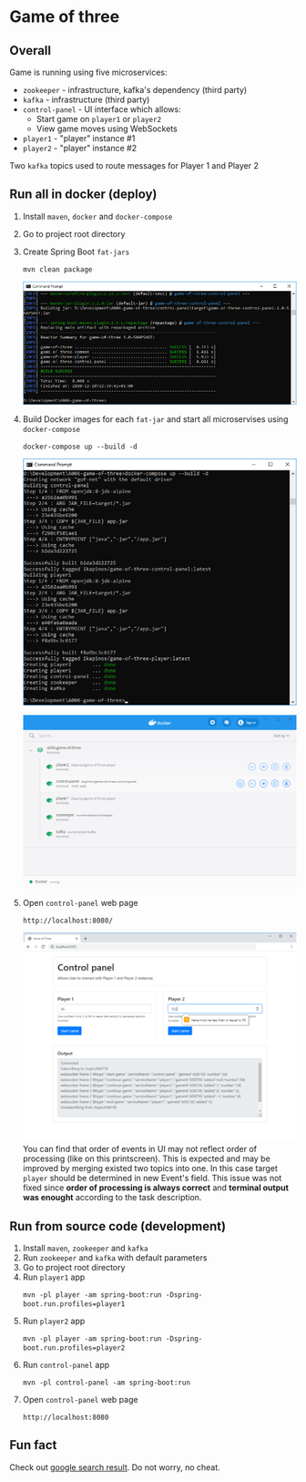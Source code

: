 # Game of three

## Overall
Game is running using five microservices:
* `zookeeper` - infrastructure, kafka's dependency  (third party)
* `kafka` - infrastructure (third party)
* `control-panel` - UI interface which allows:
   * Start game on `player1` or `player2`
   * View game moves using WebSockets
* `player1` - "player" instance #1
* `player2` - "player" instance #2

Two `kafka` topics used to route messages for Player 1 and Player 2 

## Run all in docker (deploy)
1. Install `maven`,  `docker` and `docker-compose`
1. Go to project root directory
1. Create Spring Boot `fat-jars`  
   ```
   mvn clean package
   ```
   ![ui.png](/docs/mvn.png)
   
1. Build Docker images for each `fat-jar` and start all microservises using  `docker-compose`
   ```
   docker-compose up --build -d
   ```
   ![cmd.png](/docs/cmd.png)
   
   ![cmd.png](/docs/docker.png) 
   
1. Open `control-panel` web page
   ```
   http://localhost:8080/
   ```
   ![ui.png](/docs/ui.png)
   You can find that order of events in UI may not reflect order of processing (like on this printscreen). 
   This is expected and may be improved by merging existed two topics into one. In this case target `player` should be determined in new Event's field. 
   This issue was not fixed since **order of processing is always correct** and **terminal output was enought** according to the task description.

## Run from source code (development)
1. Install `maven`, `zookeeper` and `kafka` 
1. Run `zookeeper` and `kafka` with default parameters
1. Go to project root directory
1. Run `player1` app
   ```
   mvn -pl player -am spring-boot:run -Dspring-boot.run.profiles=player1
   ```
1. Run `player2` app
   ```
   mvn -pl player -am spring-boot:run -Dspring-boot.run.profiles=player2
   ```   
1. Run `control-panel` app
   ```
   mvn -pl control-panel -am spring-boot:run
   ```
1. Open `control-panel` web page
   ```
   http://localhost:8080
   ```

## Fun fact
Check out [google search result](https://www.google.com/search?q=game+of+three+github). Do not worry, no cheat.

